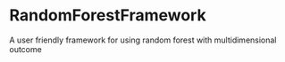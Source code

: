 # RandomForestFramework
A user friendly framework for using random forest with multidimensional outcome
